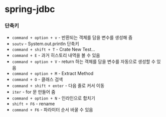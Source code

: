 # spring-jdbc

### 단축키

- `command + option + v` - 반환되는 객체를 담을 변수를 생성해 줌
- `soutv` - System.out.println 단축키
- `command + shift + T` - Crate New Test...
- `command + E` - 과거 히스토리 내역을 볼 수 있음
- `command + option + V` - return 하는 객체를 담을 변수를 자동으로 생성할 수 있음
- `command + option + M` - Extract Method
- `command + O` - 클래스 검색
- `command + shift + enter` - 다음 줄로 커서 이동
- `iter` - for 문 만들어 줌
- `command + option + N` - 인라인으로 합치기
- `shift + F6` - rename
- `command + F6` - 파라미터 순서 바꿀 수 있음
